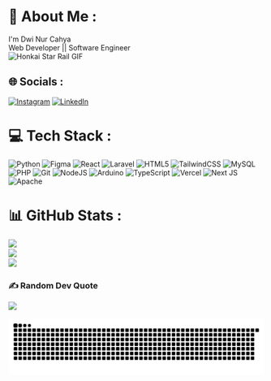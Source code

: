 # 💫 About Me :
I'm Dwi Nur Cahya<br>Web Developer || Software Engineer<br>
<img height="130" src="https://media.tenor.com/BHaRmO7b-bMAAAAj/hsr-honkai-star-rail.gif" alt="Honkai Star Rail GIF" />

## 🌐 Socials :
[![Instagram](https://img.shields.io/badge/Instagram-%23E4405F.svg?logo=Instagram&logoColor=white)](https://instagram.com/dwiccah) 
[![LinkedIn](https://img.shields.io/badge/LinkedIn-%230077B5.svg?logo=linkedin&logoColor=white)](https://linkedin.com/in/dwiccah) 

# 💻 Tech Stack :
![Python](https://img.shields.io/badge/python-%233367A0?style=for-the-badge&logo=python&logoColor=%23FFD54F) 
![Figma](https://img.shields.io/badge/figma-%23F24E1E?style=for-the-badge&logo=figma&logoColor=white) 
![React](https://img.shields.io/badge/react-%2320232a?style=for-the-badge&logo=react&logoColor=%2361DAFB) 
![Laravel](https://img.shields.io/badge/laravel-%23FF2D20?style=for-the-badge&logo=laravel&logoColor=white) 
![HTML5](https://img.shields.io/badge/html5-%23E34F26?style=for-the-badge&logo=html5&logoColor=white) 
![TailwindCSS](https://img.shields.io/badge/tailwindcss-%2338B2AC?style=for-the-badge&logo=tailwind-css&logoColor=white) 
![MySQL](https://img.shields.io/badge/mysql-%234479A1?style=for-the-badge&logo=mysql&logoColor=white) 
![PHP](https://img.shields.io/badge/php-%23777BB4?style=for-the-badge&logo=php&logoColor=white) 
![Git](https://img.shields.io/badge/git-%23F05033?style=for-the-badge&logo=git&logoColor=white) 
![NodeJS](https://img.shields.io/badge/node.js-%236DA55F?style=for-the-badge&logo=node.js&logoColor=white) 
![Arduino](https://img.shields.io/badge/arduino-%2300979D?style=for-the-badge&logo=Arduino&logoColor=white) 
![TypeScript](https://img.shields.io/badge/typescript-%23007ACC?style=for-the-badge&logo=typescript&logoColor=white) 
![Vercel](https://img.shields.io/badge/vercel-%23000000?style=for-the-badge&logo=vercel&logoColor=white) 
![Next JS](https://img.shields.io/badge/Next-%23000000?style=for-the-badge&logo=next.js&logoColor=white) 
![Apache](https://img.shields.io/badge/apache-%23D42029?style=for-the-badge&logo=apache&logoColor=white) 

# 📊 GitHub Stats :
![](https://github-readme-stats.vercel.app/api?username=dwincahya&theme=transparent&hide_border=false&include_all_commits=false&count_private=false)<br/>
![](https://github-readme-streak-stats.herokuapp.com/?user=dwincahya&theme=transparent&hide_border=false)<br/>
![](https://github-readme-stats.vercel.app/api/top-langs/?username=dwincahya&theme=transparent&hide_border=false&include_all_commits=false&count_private=false&layout=compact)

### ✍️ Random Dev Quote
![](https://quotes-github-readme.vercel.app/api?type=horizontal&theme=transparent)

<img src="https://raw.githubusercontent.com/dwincahya/dwincahya/output/snake.svg" alt="Snake animation" />

